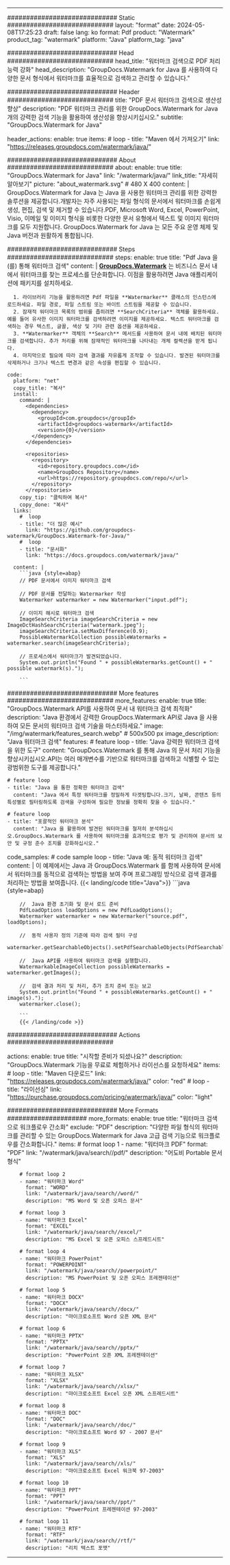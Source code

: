 
---
############################# Static ############################
layout: "format"
date:  2024-05-08T17:25:23
draft: false
lang: ko
format: Pdf
product: "Watermark"
product_tag: "watermark"
platform: "Java"
platform_tag: "java"

############################# Head ############################
head_title: "워터마크 검색으로 PDF 처리 능력 강화"
head_description: "GroupDocs.Watermark for Java 를 사용하여 다양한 문서 형식에서 워터마크를 효율적으로 검색하고 관리할 수 있습니다."

############################# Header ############################
title: "PDF 문서 워터마크 검색으로 생산성 향상" 
description: "PDF 워터마크 관리를 위한 GroupDocs.Watermark for Java 개의 강력한 검색 기능을 활용하여 생산성을 향상시키십시오."
subtitle: "GroupDocs.Watermark for Java" 

header_actions:
  enable: true
  items:
    #  loop
    - title: "Maven 에서 가져오기"
      link: "https://releases.groupdocs.com/watermark/java/"
      
############################# About ############################
about:
    enable: true
    title: "GroupDocs.Watermark for Java"
    link: "/watermark/java/"
    link_title: "자세히 알아보기"
    picture: "about_watermark.svg" # 480 X 400
    content: |
       GroupDocs.Watermark for Java 는 Java 을 사용한 워터마크 관리를 위한 강력한 솔루션을 제공합니다.개발자는 자주 사용되는 파일 형식의 문서에서 워터마크를 손쉽게 생성, 편집, 검색 및 제거할 수 있습니다.PDF, Microsoft Word, Excel, PowerPoint, Visio, 이메일 및 이미지 형식을 비롯한 다양한 문서 유형에서 텍스트 및 이미지 워터마크를 모두 지원합니다. GroupDocs.Watermark for Java 는 모든 주요 운영 체제 및 Java 버전과 원활하게 통합됩니다.

############################# Steps ############################
steps:
    enable: true
    title: "Pdf Java 을(를) 통해 워터마크 검색"
    content: |
      **[GroupDocs.Watermark](https://products.groupdocs.com/watermark/java/)** 는 비즈니스 문서 내에서 워터마크를 찾는 프로세스를 단순화합니다. 이점을 활용하려면 Java 애플리케이션에 패키지를 설치하세요.
      
      1. 라이브러리 기능을 활용하려면 Pdf 파일을 **Watermarker** 클래스의 인스턴스에 로드하세요. 파일 경로, 파일 스트림 또는 바이트 스트림을 제공할 수 있습니다.
      2. 잠재적 워터마크 목록의 범위를 좁히려면 **SearchCriteria** 객체를 활용하세요. 예를 들어 유사한 이미지 워터마크를 검색하려면 이미지를 제공하세요. 텍스트 워터마크를 검색하는 경우 텍스트, 글꼴, 색상 및 기타 관련 옵션을 제공하세요.
      3. **Watermarker** 객체의 **Search** 메서드를 사용하여 문서 내에 배치된 워터마크를 검색합니다. 추가 처리를 위해 잠재적인 워터마크를 나타내는 개체 컬렉션을 받게 됩니다.
      4. 마지막으로 필요에 따라 검색 결과를 자유롭게 조작할 수 있습니다. 발견된 워터마크를 삭제하거나 크기나 텍스트 변경과 같은 속성을 편집할 수 있습니다.
   
    code:
      platform: "net"
      copy_title: "복사"
      install:
        command: |
          <dependencies>
            <dependency>
              <groupId>com.groupdocs</groupId>
              <artifactId>groupdocs-watermark</artifactId>
              <version>{0}</version>
            </dependency>
          </dependencies>

          <repositories>
            <repository>
              <id>repository.groupdocs.com</id>
              <name>GroupDocs Repository</name>
              <url>https://repository.groupdocs.com/repo/</url>
            </repository>
          </repositories>
        copy_tip: "클릭하여 복사"
        copy_done: "복사"
      links:
        #  loop
        - title: "더 많은 예시"
          link: "https://github.com/groupdocs-watermark/GroupDocs.Watermark-for-Java/"
        #  loop
        - title: "문서화"
          link: "https://docs.groupdocs.com/watermark/java/"
          
      content: |
        ```java {style=abap}
        // PDF 문서에서 이미지 워터마크 검색

        // PDF 문서를 전달하는 Watermarker 작성
        Watermarker watermarker = new Watermarker("input.pdf");
        
        // 이미지 해시로 워터마크 검색
        ImageSearchCriteria imageSearchCriteria = new ImageDctHashSearchCriteria("watermark.jpeg");
        imageSearchCriteria.setMaxDifference(0.9);
        PossibleWatermarkCollection possibleWatermarks = watermarker.search(imageSearchCriteria);

        // 프로세스에서 워터마크가 발견되었습니다.
        System.out.println("Found " + possibleWatermarks.getCount() + " possible watermark(s).");
        
        ```          
        
############################# More features ############################
more_features:
  enable: true
  title: "GroupDocs.Watermark API를 사용하여 문서 내 워터마크 검색 최적화"
  description: "Java 환경에서 강력한 GroupDocs.Watermark API로 Java 을 사용하여 모든 문서의 워터마크 검색 기술을 마스터하세요."
  image: "/img/watermark/features_search.webp" # 500x500 px
  image_description: "Java 워터마크 검색"
  features:
    # feature loop
    - title: "Java 강력한 워터마크 검색을 위한 도구"
      content: "GroupDocs.Watermark 를 통해 Java 의 문서 처리 기능을 향상시키십시오.API는 여러 매개변수를 기반으로 워터마크를 검색하고 식별할 수 있는 광범위한 도구를 제공합니다."

    # feature loop
    - title: "Java 을 통한 정확한 워터마크 검색"
      content: "Java 에서 특정 워터마크를 정밀하게 타겟팅합니다.크기, 날짜, 콘텐츠 등의 특성별로 필터링하도록 검색을 구성하여 필요한 정보를 정확히 찾을 수 있습니다."

    # feature loop
    - title: "포괄적인 워터마크 분석"
      content: "Java 을 활용하여 발견된 워터마크를 철저히 분석하십시오.GroupDocs.Watermark 를 사용하여 워터마크를 효과적으로 평가 및 관리하여 문서의 보안 및 규정 준수 조치를 강화하십시오."
      
  code_samples:
    # code sample loop
    - title: "Java 예: 동적 워터마크 검색"
      content: |
        이 예제에서는 Java 과 GroupDocs.Watermark 를 함께 사용하여 문서에서 워터마크를 동적으로 검색하는 방법을 보여 주며 프로그래밍 방식으로 검색 결과를 처리하는 방법을 보여줍니다.
        {{< landing/code title="Java">}}
        ```java {style=abap}
        
        //  Java 환경 초기화 및 문서 로드 준비
        PdfLoadOptions loadOptions = new PdfLoadOptions();
        Watermarker watermarker = new Watermarker("source.pdf", loadOptions);

        //  동적 사용자 정의 기준에 따라 검색 필터 구성
        watermarker.getSearchableObjects().setPdfSearchableObjects(PdfSearchableObjects.AttachedImages);

        //  Java API를 사용하여 워터마크 검색을 실행합니다.
        WatermarkableImageCollection possibleWatermarks = watermarker.getImages();

        //  검색 결과 처리 및 처리, 추가 조치 준비 또는 보고
        System.out.println("Found " + possibleWatermarks.getCount() + " image(s).");
        watermarker.close();

        ```
        {{< /landing/code >}}


############################# Actions ############################

actions:
  enable: true
  title: "시작할 준비가 되셨나요?"
  description: "GroupDocs.Watermark 기능을 무료로 체험하거나 라이선스를 요청하세요"
  items:
    #  loop
    - title: "Maven 다운로드"
      link: "https://releases.groupdocs.com/watermark/java/"
      color: "red"
        #  loop
    - title: "라이선싱"
      link: "https://purchase.groupdocs.com/pricing/watermark/java/"
      color: "light"


############################# More Formats #####################
more_formats:
    enable: true
    title: "워터마크 검색으로 워크플로우 간소화"
    exclude: "PDF"
    description: "다양한 파일 형식의 워터마크를 관리할 수 있는 GroupDocs.Watermark for Java 고급 검색 기능으로 워크플로우를 간소화합니다."
    items: 
        # format loop 1
        - name: "워터마크 PDF"
          format: "PDF"
          link: "/watermark/java/search//pdf/"
          description: "어도비 Portable 문서 형식"

        # format loop 2
        - name: "워터마크 Word"
          format: "WORD"
          link: "/watermark/java/search//word/"
          description: "MS Word 및 오픈 오피스 문서"
          
        # format loop 3
        - name: "워터마크 Excel"
          format: "EXCEL"
          link: "/watermark/java/search//excel/"
          description: "MS Excel 및 오픈 오피스 스프레드시트"

        # format loop 4
        - name: "워터마크 PowerPoint"
          format: "POWERPOINT"
          link: "/watermark/java/search//powerpoint/"
          description: "MS PowerPoint 및 오픈 오피스 프레젠테이션"

        # format loop 5
        - name: "워터마크 DOCX"
          format: "DOCX"
          link: "/watermark/java/search//docx/"
          description: "마이크로소프트 Word 오픈 XML 문서"
          
        # format loop 6
        - name: "워터마크 PPTX"
          format: "PPTX"
          link: "/watermark/java/search//pptx/"
          description: "PowerPoint 오픈 XML 프레젠테이션"
          
        # format loop 7
        - name: "워터마크 XLSX"
          format: "XLSX"
          link: "/watermark/java/search//xlsx/"
          description: "마이크로소프트 Excel 오픈 XML 스프레드시트"

        # format loop 8
        - name: "워터마크 DOC"
          format: "DOC"
          link: "/watermark/java/search//doc/"
          description: "마이크로소프트 Word 97 - 2007 문서"

        # format loop 9
        - name: "워터마크 XLS"
          format: "XLS"
          link: "/watermark/java/search//xls/"
          description: "마이크로소프트 Excel 워크북 97-2003"

        # format loop 10
        - name: "워터마크 PPT"
          format: "PPT"
          link: "/watermark/java/search//ppt/"
          description: "PowerPoint 프레젠테이션 97-2003"

        # format loop 11
        - name: "워터마크 RTF"
          format: "RTF"
          link: "/watermark/java/search//rtf/"
          description: "리치 텍스트 포맷"

---